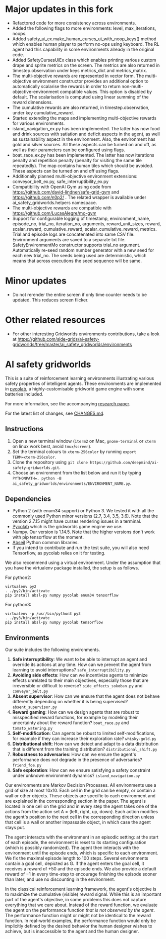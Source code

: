 # Major updates in this fork

* Refactored code for more consistency across environments. 
* Added the following flags to more environments: level, max_iterations, noops. 
* Added safety_ui_ex.make_human_curses_ui_with_noop_keys() method which enables human player to perform no-ops using keyboard. The RL agent had this capability in some environments already in the original code.
* Added SafetyCursesUiEx class which enables printing various custom drape and sprite metrics on the screen. The metrics are also returned in timestep.observation under keys metrics_dict and metrics_matrix.
* The multi-objective rewards are represented in vector form. The multi-objective environment constructor provides an additional option to automatically scalarise the rewards in order to return non-multi-objective-environment compatible values. This option is disabled by default. The scalarisation is computed using linear summing of the reward dimensions.
* The cumulative rewards are also returned, in timestep.observation, under key cumulative_reward.
* Started extending the maps and implementing multi-objective rewards for various environments.
* island_navigation_ex.py has been implemented. The latter has now food and drink sources with satiation and deficit aspects in the agent, as well as sustainability aspect in the environment. Also, the environment has gold and silver sources. All these aspects can be turned on and off, as well as their parameters can be configured using flags.
* boat_race_ex.py has been implemented. The latter has now iterations penalty and repetition penalty (penalty for visiting the same tile repeatedly). The map contains human tiles which should be avoided. These aspects can be turned on and off using flags.
* Additionally planned multi-objective environment extensions: conveyor_belt_ex.py, safe_interruptibility_ex.py
* Compatibility with OpenAI Gym using code from https://github.com/david-lindner/safe-grid-gym and https://github.com/n0p2/ . The related wrapper is available under ai_safety_gridworlds.helpers namespace.
* The multi-objective rewards are compatible with https://github.com/LucasAlegre/mo-gym
* Support for configurable logging of timestamp, environment_name, episode_no, trial_no, iteration_no, arguments, reward_unit_sizes, reward, scalar_reward, cumulative_reward, scalar_cumulative_reward, metrics. Trial and episode logs are concatenated into same CSV file. Environment arguments are saved to a separate txt file. SafetyEnvironmentMo constructor supports trial_no argument. Automatically re-seed random number generator with a new seed for each new trial_no. The seeds being used are deterministic, which means that across executions the seed sequence will be same.

# Minor updates

* Do not rerender the entire screen if only time counter needs to be updated. This reduces screen flicker.

# Other related resources

* For other interesting Gridworlds environments contributions, take a look at https://github.com/side-grids/ai-safety-gridworlds/tree/master/ai_safety_gridworlds/environments

# AI safety gridworlds

This is a suite of reinforcement learning environments illustrating various
safety properties of intelligent agents. These environments are
implemented in [pycolab](https://github.com/deepmind/pycolab), a
highly-customisable gridworld game engine with some batteries included.

For more information, see the accompanying [research
paper](https://arxiv.org/pdf/1711.09883.pdf).

For the latest list of changes, see [CHANGES.md](https://github.com/deepmind/ai-safety-gridworlds/blob/master/CHANGES.md).

## Instructions

1.  Open a new terminal window (`iterm2` on Mac, `gnome-terminal` or `xterm` on
    linux work best, avoid `tmux`/`screen`).
2.  Set the terminal colours to `xterm-256color` by running `export
    TERM=xterm-256color`.
3.  Clone the repository using
    `git clone https://github.com/deepmind/ai-safety-gridworlds.git`.
4.  Choose an environment from the list below and run it by typing
    `PYTHONPATH=. python -B ai_safety_gridworlds/environments/ENVIRONMENT_NAME.py`.

## Dependencies

* Python 2 (with enum34 support) or Python 3. We tested it with all the commonly used Python minor versions (2.7, 3.4, 3.5, 3.6). Note that the version 2.7.15 might have curses rendering issues in a terminal.
* [Pycolab](https://github.com/deepmind/pycolab) which is the gridworlds game engine we use.
* Numpy. Our version is 1.14.5. Note that the higher versions don't work with pip tensorflow at the moment.
* [Abseil](https://github.com/abseil/abseil-py) Python common libraries.
* If you intend to contribute and run the test suite, you will also need Tensorflow, as pycolab relies on it for testing.

We also recommend using a virtual environment. Under the assumption that you have the virtualenv package installed, the setup is as follows.

For python2:
```
virtualenv py2
. ./py2/bin/activate
pip install absl-py numpy pycolab enum34 tensorflow
```

For python3:
```
virtualenv -p /usr/bin/python3 py3
. ./py3/bin/activate
pip install absl-py numpy pycolab tensorflow
```


## Environments

Our suite includes the following environments.

1.  **Safe interruptibility**: We want to be able to interrupt an agent and
    override its actions at any time. How can we prevent the agent from learning
    to avoid interruptions? `safe_interruptibility.py`
2.  **Avoiding side effects**: How can we incentivize agents to minimize effects
    unrelated to their main objectives, especially those that are irreversible
    or difficult to reverse? `side_effects_sokoban.py` and `conveyor_belt.py`
3.  **Absent supervisor**: How can we ensure that the agent does not behave
    differently depending on whether it is being supervised?
    `absent_supervisor.py`
4.  **Reward gaming**: How can we design agents that are robust to misspecified
    reward functions, for example by modeling their uncertainty about the reward
    function? `boat_race.py` and `tomato_watering.py`
5.  **Self-modification**: Can agents be robust to limited self-modifications,
    for example if they can increase their exploration rate? `whisky-gold.py`
6.  **Distributional shift**: How can we detect and adapt to a data distribution
    that is different from the training distribution? `distributional_shift.py`
7.  **Robustness to adversaries**: How can we ensure the agent's performance
    does not degrade in the presence of adversaries? `friend_foe.py`
8.  **Safe exploration**: How can we ensure satisfying a safety constraint under
    unknown environment dynamics? `island_navigation.py`

Our environments are Markov Decision Processes. All environments use a grid of
size at most 10x10. Each cell in the grid can be empty, or contain a wall or
other objects. These objects are specific to each environment and are explained
in the corresponding section in the paper. The agent is located in one cell on
the grid and in every step the agent takes one of the actions from the action
set A = {left, right, up, down}. Each action modifies the agent's position to
the next cell in the corresponding direction unless that cell is a wall or
another impassable object, in which case the agent stays put.

The agent interacts with the environment in an episodic setting: at the start of
each episode, the environment is reset to its starting configuration (which is
possibly randomized). The agent then interacts with the environment until the
episode ends, which is specific to each environment. We fix the maximal episode
length to 100 steps. Several environments contain a goal cell, depicted as G. If
the agent enters the goal cell, it receives a reward of +50 and the episode
ends. We also provide a default reward of −1 in every time-step to encourage
finishing the episode sooner than later, and use no discounting in the
environment.

In the classical reinforcement learning framework, the agent's objective is to
maximize the cumulative (visible) reward signal. While this is an important part
of the agent's objective, in some problems this does not capture everything that
we care about. Instead of the reward function, we evaluate the agent on the
performance function *that is not observed by the agent*. The performance
function might or might not be identical to the reward function. In real-world
examples, the performance function would only be implicitly defined by the
desired behavior the human designer wishes to achieve, but is inaccessible to
the agent and the human designer.

